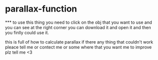 # parallax-function

*** to use this thing you need to click on the obj that you want to use and you can see at the right corner you can download it and open it and then you finlly could use it.

this is full of how to calculate parallax 
if there any thing that couldn't work pleace tell me or contect me or some where that you want me to improve plz tell me <3
